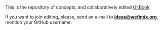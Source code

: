 This is the repository of concepts, and collaboratively edited [GitBook](https://legacy.gitbook.com/book/wefindx/infinity/details).



If you want to join editing, please, send an e-mail to **ideas@wefindx.org**, mention your GitHub username.

